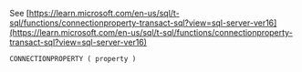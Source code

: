See [https://learn.microsoft.com/en-us/sql/t-sql/functions/connectionproperty-transact-sql?view=sql-server-ver16](https://learn.microsoft.com/en-us/sql/t-sql/functions/connectionproperty-transact-sql?view=sql-server-ver16)
```
CONNECTIONPROPERTY ( property )
```
